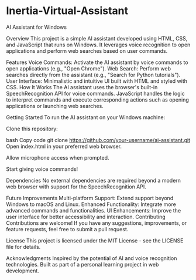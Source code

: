 # Inertia-Virtual-Assistant
AI Assistant for Windows

Overview
This project is a simple AI assistant developed using HTML, CSS, and JavaScript that runs on Windows. It leverages voice recognition to open applications and perform web searches based on user commands.

Features
Voice Commands: Activate the AI assistant by voice commands to open applications (e.g., "Open Chrome").
Web Search: Perform web searches directly from the assistant (e.g., "Search for Python tutorials").
User Interface: Minimalistic and intuitive UI built with HTML and styled with CSS.
How It Works
The AI assistant uses the browser's built-in SpeechRecognition API for voice commands. JavaScript handles the logic to interpret commands and execute corresponding actions such as opening applications or launching web searches.

Getting Started
To run the AI assistant on your Windows machine:

Clone this repository:

bash
Copy code
git clone https://github.com/your-username/ai-assistant.git
Open index.html in your preferred web browser.

Allow microphone access when prompted.

Start giving voice commands!

Dependencies
No external dependencies are required beyond a modern web browser with support for the SpeechRecognition API.

Future Improvements
Multi-platform Support: Extend support beyond Windows to macOS and Linux.
Enhanced Functionality: Integrate more advanced commands and functionalities.
UI Enhancements: Improve the user interface for better accessibility and interaction.
Contributing
Contributions are welcome! If you have any suggestions, improvements, or feature requests, feel free to submit a pull request.

License
This project is licensed under the MIT License - see the LICENSE file for details.

Acknowledgments
Inspired by the potential of AI and voice recognition technologies.
Built as part of a personal learning project in web development.
